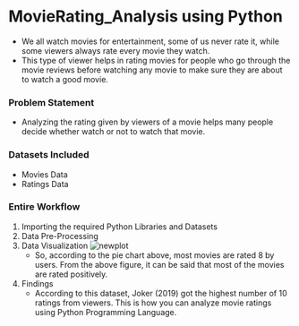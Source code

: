 # MovieRating_Analysis using Python
- We all watch movies for entertainment, some of us never rate it, while some viewers always rate every movie they watch.
- This type of viewer helps in rating movies for people who go through the movie reviews before watching any movie to make sure they are about to watch a good movie.

### Problem Statement
- Analyzing the rating given by viewers of a movie helps many people decide whether watch or not to watch that movie.
### Datasets Included
- Movies Data 
- Ratings Data
### Entire Workflow
1. Importing the required Python Libraries and Datasets
2. Data Pre-Processing
3. Data Visualization
  ![newplot](https://github.com/user-attachments/assets/ee1bb886-5ca6-456e-a168-5cc253995b5e)
   -  So, according to the pie chart above, most movies are rated 8 by users. From the above figure, it can be said that most of the movies are rated positively.
4. Findings
   -  According to this dataset, Joker (2019) got the highest number of 10 ratings from viewers. This is how you can analyze movie ratings using Python Programming Language.
